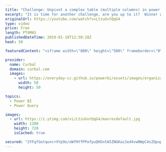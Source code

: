```yaml
---
title: "Challenge: Unpivot a complex table (multiple columns) in power query"
excerpt: "It is time for another challenge, are you up to it?  Winner will get my mouse mat: https://curbal.com/product/joins-mouse-mat-by-curbal  If you want to try it yourself, you will find the files on the github page: https://github.com/ruthpozuelo/PQ-Challenge-unpivot  Then you can check the solution and"
originalUrl: https://youtube.com/watch?v=LtzuGvtQqG4
type: video
price: Free
length: PT4M6S
publishedDateTime: 2019-01-18T12:50:28Z
heat: 50

featuredContent: "<iframe width=\"800\" height=\"500\" frameborder=\"0\" src=\"https://www.youtube.com/embed/LtzuGvtQqG4\" allow=\"accelerometer; autoplay; encrypted-media; gyroscope; picture-in-picture\" allowfullscreen></iframe>"

provider:
  name: Curbal
  domain: curbal.com
  images:
    - url: https://everyday-cc.github.io/powerbi/assets/images/organizations/curbal.com-50x50.jpg
      width: 50
      height: 50

topics:
  - Power BI
  - Power Query

images:
  - url: https://i.ytimg.com/vi/LtzuGvtQqG4/maxresdefault.jpg
    width: 1280
    height: 720
    isCached: true

secured: "2YFqfGotqunc+VYp9o/oWfHYfPPofpuQHSntA5ZNGKazJed4vwNWpC4sZOpupTuzeOmMaVaTMUu+TN0nRCc59jemXYWFqxIdnnBurmv6KWYClMCoXBz9IYxTgJM9nIVl2XbcIic4+DrZuOK3VG5/o55i/B6EaVR1n0W7h1hxlNSrDMj6bgjqGhafE8vA8B+e0bGKP++ydlaN9cNGDdkscMSRaz+fuKYxtErcXvxjFxqbl21YgVl8ngP6WFLfVBmIWtUAv5ta54hxFOTk7cWt5DdI3Fyt4+DPMiJrB/1fkpulPntpF+OvFa7ZS/rOzf3Crq5skywy/3El7MrZlw0vm6Bs8R+HC5BZZYPicbLAkhsRKQh4YZ/1yZLBA4FBFOxOcirIvh6JZkzhSi4+3DLlRITfnCwiqT2mzXbQPu9tAx4=;pfrGTweplO6W7fBtIhShMQ=="
---
```


